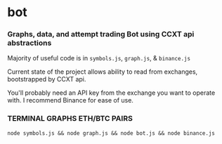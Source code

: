 # bot
### Graphs, data, and attempt trading Bot using CCXT api abstractions


Majority of useful code is in `symbols.js`, `graph.js`, & `binance.js`

Current state of the project allows ability to read from exchanges, bootstrapped by CCXT api.

You'll probably need an API key from the exchange you want to operate with. I recommend Binance for ease of use.


### TERMINAL GRAPHS ETH/BTC PAIRS


```
node symbols.js && node graph.js && node bot.js && node binance.js
```


